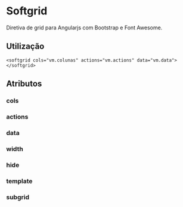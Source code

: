 # Softgrid
Diretiva de grid para Angularjs com Bootstrap e Font Awesome.

## Utilização

`<softgrid cols="vm.colunas" actions="vm.actions" data="vm.data"> </softgrid>`

## Atributos

### cols

### actions

### data

### width

### hide

### template

### subgrid



